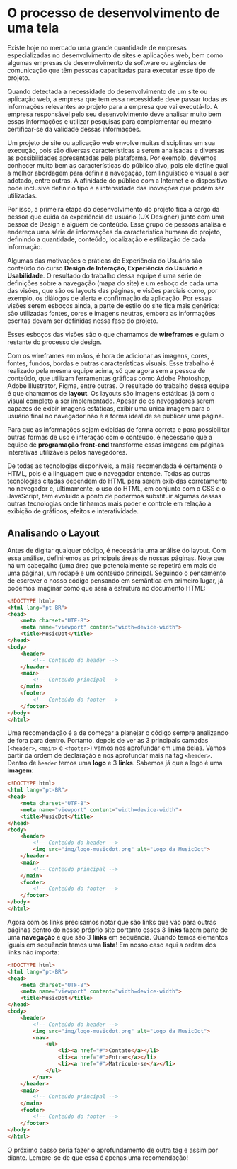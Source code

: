 # O processo de desenvolvimento de uma tela

Existe hoje no mercado uma grande quantidade de empresas especializadas no desenvolvimento
de sites e aplicações web, bem como algumas empresas de desenvolvimento de software ou
agências de comunicação que têm pessoas capacitadas para executar esse tipo de projeto.

Quando detectada a necessidade do desenvolvimento de um site ou aplicação web, a empresa
que tem essa necessidade deve passar todas as informações relevantes ao projeto para a
empresa que vai executá-lo. A empresa responsável pelo seu desenvolvimento deve
analisar muito bem essas informações e utilizar pesquisas para complementar ou mesmo
certificar-se da validade dessas informações.

Um projeto de site ou aplicação web envolve muitas disciplinas em sua execução, pois são
diversas características a serem analisadas e diversas as possibilidades apresentadas
pela plataforma. Por exemplo, devemos conhecer muito bem as características do público
alvo, pois ele define qual a melhor abordagem para definir a navegação, tom linguístico e
visual a ser adotado, entre outras. A afinidade do público com a Internet e o dispositivo
pode inclusive definir o tipo e a intensidade das inovações que podem ser utilizadas.

Por isso, a primeira etapa do desenvolvimento do projeto fica a cargo da pessoa que cuida da
experiência de usuário (UX Designer) junto com uma pessoa de Design e alguém de conteúdo. Esse grupo de
pessoas analisa e endereça uma série de informações da característica humana do projeto, definindo a
quantidade, conteúdo, localização e estilização de cada informação.

Algumas das motivações e práticas de Experiência do Usuário são conteúdo do curso **Design de Interação,
Experiência do Usuário e Usabilidade**. O resultado do trabalho dessa equipe é uma série de definições
sobre a navegação (mapa do site) e um esboço de cada uma das visões, que são os layouts das páginas, e
visões parciais como, por exemplo, os diálogos de alerta e confirmação da aplicação. Por essas visões
serem esboços ainda, a parte de estilo do site fica mais genérica: são utilizadas fontes, cores e
imagens neutras, embora as informações escritas devam ser definidas nessa fase do projeto.

Esses esboços das visões são o que chamamos de **wireframes** e guiam o restante do processo
de design.

Com os wireframes em mãos, é hora de adicionar as imagens, cores, fontes, fundos, bordas e
outras características visuais. Esse trabalho é realizado pela mesma equipe acima, só que agora sem a
pessoa de conteúdo, que utilizam ferramentas gráficas como Adobe Photoshop, Adobe Illustrator,
Figma, entre outras. O resultado do trabalho dessa equipe é que chamamos de **layout**. Os layouts
são imagens estáticas já com o visual completo a ser implementado.
Apesar de os navegadores serem capazes de exibir imagens estáticas, exibir uma única
imagem para o usuário final no navegador não é a forma ideal de se publicar uma página.

Para que as informações sejam exibidas de forma correta e para possibilitar outras formas de
uso e interação com o conteúdo, é necessário que a equipe de **programação front-end**
transforme essas imagens em páginas interativas utilizáveis pelos navegadores. 

De todas as tecnologias disponíveis, a mais recomendada é certamente o HTML, pois é a
linguagem que o navegador entende. Todas as outras tecnologias citadas dependem do HTML
para serem exibidas corretamente no navegador e, ultimamente, o uso do HTML, em conjunto com
o CSS e o JavaScript, tem evoluído a ponto de podermos substituir algumas dessas outras
tecnologias onde tínhamos mais poder e controle em relação à exibição de gráficos, efeitos
e interatividade.

## Analisando o Layout

Antes de digitar qualquer código, é necessária uma análise do layout. Com essa análise,
definiremos as principais áreas de nossas páginas. Note que há um cabeçalho (uma área que potencialmente se
repetirá em mais de uma página), um rodapé e um conteúdo principal. Seguindo o pensamento de escrever o nosso
código pensando em semântica em primeiro lugar, já podemos imaginar como que será a estrutura no
documento HTML:  

```html
<!DOCTYPE html>
<html lang="pt-BR">
<head>
    <meta charset="UTF-8">
    <meta name="viewport" content="width=device-width">
    <title>MusicDot</title>
</head>
<body>
    <header>
        <!-- Conteúdo do header -->
    </header>
    <main>
        <!-- Conteúdo principal -->
    </main>
    <footer>
        <!-- Conteúdo do footer -->
    </footer>
</body>
</html>
```

Uma recomendação é a de começar a planejar o código sempre analizando de fora para dentro. Portanto, depois de
ver as 3 principais camadas (`<header>`, `<main>` e `<footer>`) vamos nos aprofundar em uma delas. Vamos partir
da ordem de declaração e nos aprofundar mais na tag `<header>`. Dentro de `header` temos uma **logo** e 3
**links**. Sabemos já que a logo é uma **imagem**:

```html
<!DOCTYPE html>
<html lang="pt-BR">
<head>
    <meta charset="UTF-8">
    <meta name="viewport" content="width=device-width">
    <title>MusicDot</title>
</head>
<body>
    <header>
        <!-- Conteúdo do header -->
        <img src="img/logo-musicdot.png" alt="Logo da MusicDot">
    </header>
    <main>
        <!-- Conteúdo principal -->
    </main>
    <footer>
        <!-- Conteúdo do footer -->
    </footer>
</body>
</html>
```

Agora com os links precisamos notar que são links que vão para outras páginas dentro do nosso próprio site
portanto esses 3 **links** fazem parte de uma **navegação** e que são 3 **links** em sequência. Quando temos
elementos iguais em sequência temos uma **lista**! Em nosso caso aqui a ordem dos links não importa:

```html
<!DOCTYPE html>
<html lang="pt-BR">
<head>
    <meta charset="UTF-8">
    <meta name="viewport" content="width=device-width">
    <title>MusicDot</title>
</head>
<body>
    <header>
        <!-- Conteúdo do header -->
        <img src="img/logo-musicdot.png" alt="Logo da MusicDot">
        <nav>
            <ul>
                <li><a href="#">Contato</a></li>
                <li><a href="#">Entrar</a></li>
                <li><a href="#">Matricule-se</a></li>
            </ul>
        </nav>
    </header>
    <main>
        <!-- Conteúdo principal -->
    </main>
    <footer>
        <!-- Conteúdo do footer -->
    </footer>
</body>
</html>
```

O próximo passo seria fazer o aprofundamento de outra tag e assim por diante. Lembre-se de que essa é apenas
uma recomendação!
